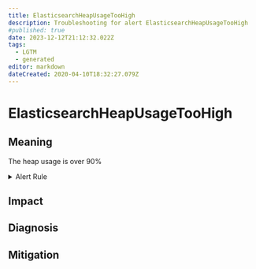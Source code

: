 ```yaml
---
title: ElasticsearchHeapUsageTooHigh
description: Troubleshooting for alert ElasticsearchHeapUsageTooHigh
#published: true
date: 2023-12-12T21:12:32.022Z
tags: 
  - LGTM
  - generated
editor: markdown
dateCreated: 2020-04-10T18:32:27.079Z
---
```


# ElasticsearchHeapUsageTooHigh

## Meaning
[//]: # "Short paragraph that explains what the alert means"
The heap usage is over 90%

<details>
  <summary>Alert Rule</summary>

{{% rule "elasticsearch/prometheus-community-elasticsearch-exporter.yml" "ElasticsearchHeapUsageTooHigh" %}}

{{% comment %}}

```yaml
alert: ElasticsearchHeapUsageTooHigh
expr: (elasticsearch_jvm_memory_used_bytes{area="heap"} / elasticsearch_jvm_memory_max_bytes{area="heap"}) * 100 > 90
for: 2m
labels:
    severity: critical
annotations:
    summary: Elasticsearch Heap Usage Too High (instance {{ $labels.instance }})
    description: |-
        The heap usage is over 90%
          VALUE = {{ $value }}
          LABELS = {{ $labels }}
    runbook: https://github.com/srerun/prometheus-alerts/blob/main/content/runbooks/prometheus-community-elasticsearch-exporter/ElasticsearchHeapUsageTooHigh.md

```

{{% /comment %}}

</details>


## Impact
[//]: # "What could / will happen if the alert is not addressed"



## Diagnosis
[//]: # "Steps to take to identify the cause of the problem"



## Mitigation
[//]: # "The steps necessary to resolve the alert"
